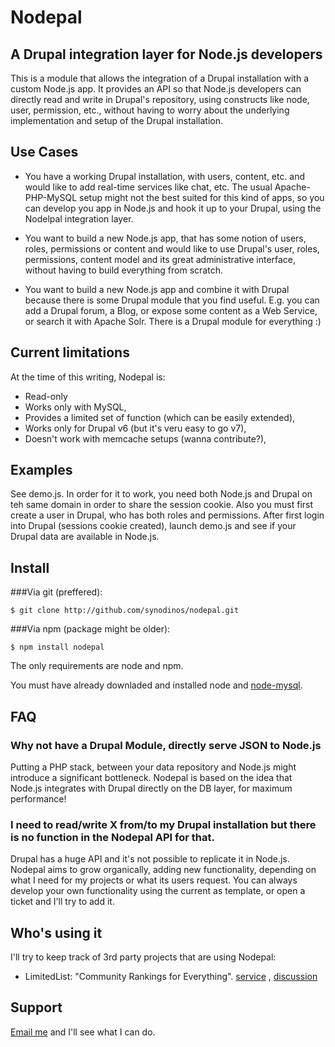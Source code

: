 # Nodepal

## A Drupal integration layer for Node.js developers

This is a module that allows the integration of a Drupal installation with a custom Node.js app. It provides an API so
that Node.js developers can directly read and write in Drupal's repository, using constructs like node, user,
permission, etc., without having to worry about the underlying implementation and setup of the Drupal installation.


## Use Cases

- You have a working Drupal installation, with users, content, etc. and would like to add real-time services like chat,
etc. The usual Apache-PHP-MySQL setup might not the best suited for this kind of apps, so you can develop you app in
Node.js and hook it up to your Drupal, using the Nodelpal integration layer.

- You want to build a new Node.js app, that has some notion of users, roles, permissions or content and would
like to use Drupal's user, roles, permissions, content model and its great administrative interface, without having to
 build everything from scratch.

- You want to build a new Node.js app and combine it with Drupal because there is some Drupal module that you find
useful. E.g. you can add a Drupal forum, a Blog, or expose some content as a Web Service, or search it with Apache Solr.
There is a Drupal module for everything :)

## Current limitations

At the time of this writing, Nodepal is:

- Read-only
- Works only with MySQL,
- Provides a limited set of function (which can be easily extended),
- Works only for Drupal v6 (but it's veru easy to go v7),
- Doesn't work with memcache setups (wanna contribute?),

## Examples

See demo.js. In order for it to work, you need both Node.js and Drupal on teh same domain in order to share the session
cookie. Also you must first create a user in Drupal, who has both roles and permissions. After first login into Drupal
(sessions cookie created), launch demo.js and see if your Drupal data are available in Node.js.

## Install

###Via git (preffered):

    $ git clone http://github.com/synodinos/nodepal.git

###Via npm (package might be older):

    $ npm install nodepal

The only requirements are node and npm.

You must have already downladed and installed node and [node-mysql](https://github.com/felixge/node-mysql).

## FAQ

### Why not have a Drupal Module, directly serve JSON to Node.js

Putting a PHP stack, between your data repository and Node.js might introduce a significant bottleneck. Nodepal is based
on the idea that Node.js integrates with Drupal directly on the DB layer, for maximum performance!

### I need to read/write X from/to my Drupal installation but there is no function in the Nodepal API for that.

Drupal has a huge API and it's not possible to replicate it in Node.js. Nodepal aims to grow organically, adding new
functionality, depending on what I need for my projects or what its users request. You can always develop your own
 functionality using the current as template, or open a ticket and I'll try to add it.

## Who's using it

I'll try to keep track of 3rd party projects that are using Nodepal:

- LimitedList: "Community Rankings for Everything". [service](http://limitedlist.com/) , [discussion](http://www.reddit.com/r/programming/comments/f0k70/drupal_nodejs_weekend_hack_review_and_ama/c1cho3p)

## Support

[Email me](mailto:synodinos@gmail.com) and I'll see what I can do.